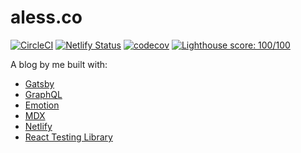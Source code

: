# aless.co

[![CircleCI](https://circleci.com/gh/alessbell/alessbell/tree/main.svg?style=svg)](https://circleci.com/gh/alessbell/alessbell/tree/main)
[![Netlify Status](https://api.netlify.com/api/v1/badges/4245956d-8b21-4b31-a405-05ca5fa8799a/deploy-status)](https://app.netlify.com/sites/alessia/deploys)
[![codecov](https://codecov.io/gh/alessbell/alessbell/branch/main/graph/badge.svg)](https://codecov.io/gh/alessbell/alessbell)
[![Lighthouse score: 100/100](https://lighthouse-badge.appspot.com/?score=100)](https://github.com/ebidel/lighthouse-badge)

A blog by me built with:

- [Gatsby](https://github.com/gatsbyjs/gatsby)
- [GraphQL](https://graphql.org/)
- [Emotion](https://github.com/emotion-js/emotion)
- [MDX](https://github.com/mdx-js/mdx)
- [Netlify](https://netlify.com)
- [React Testing Library](https://github.com/kentcdodds/react-testing-library)
